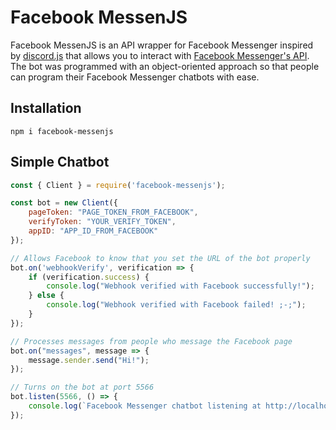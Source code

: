 # Facebook MessenJS
Facebook MessenJS is an API wrapper for Facebook Messenger inspired by [discord.js](https://discord.js.org/) that allows you to interact with [Facebook Messenger's API](https://developers.facebook.com/docs/messenger-platform/). The bot was programmed with an object-oriented approach so that people can program their Facebook Messenger chatbots with ease.

## Installation
```
npm i facebook-messenjs
```

## Simple Chatbot
``` js
const { Client } = require('facebook-messenjs');

const bot = new Client({
    pageToken: "PAGE_TOKEN_FROM_FACEBOOK",
    verifyToken: "YOUR_VERIFY_TOKEN",
    appID: "APP_ID_FROM_FACEBOOK"
});

// Allows Facebook to know that you set the URL of the bot properly
bot.on('webhookVerify', verification => {
    if (verification.success) {
        console.log("Webhook verified with Facebook successfully!");
    } else {
        console.log("Webhook verified with Facebook failed! ;-;");
    }
});

// Processes messages from people who message the Facebook page
bot.on("messages", message => {
    message.sender.send("Hi!");
});

// Turns on the bot at port 5566
bot.listen(5566, () => {
    console.log(`Facebook Messenger chatbot listening at http://localhost:${bot.port}`);
});
```